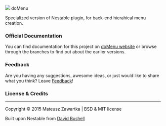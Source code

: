 ![](https://github.com/mechanicious/domenu/blob/gh-pages/logo-domenu.png?raw=true) doMenu

Specialized version of Nestable plugin, for back-end hierahical menu creation. 

### Official Documentation
You can find documentation for this project on [doMenu website](http://mechanicious.github.io/domenu/) or browse through the branches to find out about the earlier versions.

### Feedback
Are you having any suggestions, awesome ideas, or just would like to share what you think? Leave [Feedback](https://github.com/mechanicious/domenu/labels/feedback)!

### License & Credits 
---
Copyright © 2015 Mateusz Zawartka | BSD & MIT license

Built upon Nestable from [David Bushell](http://dbushell.com/)

